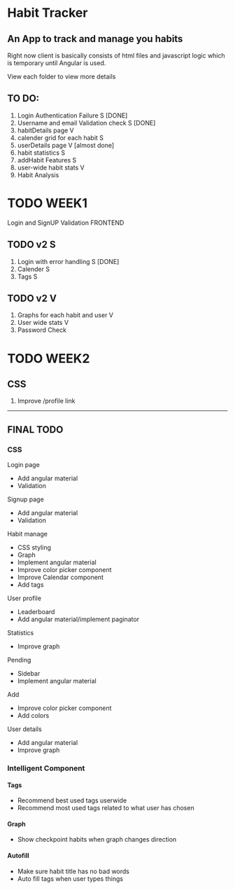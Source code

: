 # Habit Tracker

## An App to track and manage you habits

Right now client is basically consists of html files and javascript logic which is temporary until Angular is used. 

View each folder to view more details

## TO DO:
1. Login Authentication Failure S [DONE]
2. Username and email Validation check S [DONE]
3. habitDetails page V 
4. calender grid for each habit S
5. userDetails page  V [almost done]
5. habit statistics S
7. addHabit Features S
8. user-wide habit stats V
9. Habit Analysis

# TODO WEEK1
Login and SignUP Validation FRONTEND

## TODO v2 S

1. Login with error handling S [DONE]
2. Calender S
3. Tags S

## TODO v2 V

1. Graphs for each habit and user V
2. User wide stats V
3. Password Check

# TODO WEEK2

## CSS
1. Improve /profile link 


-----

## FINAL TODO

### CSS

Login page
* Add angular material
* Validation 

Signup page
* Add angular material
* Validation

Habit manage 
* CSS styling
* Graph
* Implement angular material
* Improve color picker component
* Improve Calendar component
* Add tags

User profile

* Leaderboard
* Add angular material/implement paginator

Statistics
* Improve graph

Pending
* Sidebar
* Implement angular material

Add
* Improve color picker component
* Add colors

User details 
* Add angular material
* Improve graph

### Intelligent Component

#### Tags

* Recommend best used tags userwide
* Recommend most used tags related to what user has chosen

#### Graph
* Show checkpoint habits when graph changes direction

#### Autofill
* Make sure habit title has no bad words
* Auto fill tags when user types things

